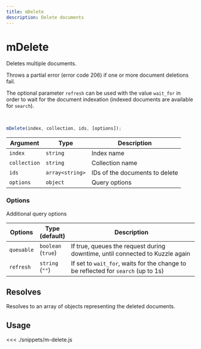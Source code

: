 ```yaml
---
title: mDelete
description: Delete documents
---
```


# mDelete

Deletes multiple documents.

Throws a partial error (error code 206) if one or more document deletions fail.

The optional parameter `refresh` can be used with the value `wait_for` in order to wait for the document indexation (indexed documents are available for `search`).

<br/>

```javascript
mDelete(index, collection, ids, [options]);
```

| Argument     | Type            | Description                    |
| ------------ | --------------- | ------------------------------ |
| `index`      | `string`        | Index name                     |
| `collection` | `string`        | Collection name                |
| `ids`        | `array<string>` | IDs of the documents to delete |
| `options`    | `object`        | Query options                  |

### Options

Additional query options

| Options    | Type<br/>(default)     | Description                                                                        |
| ---------- | ---------------------- | ---------------------------------------------------------------------------------- |
| `queuable` | `boolean`<br/>(`true`) | If true, queues the request during downtime, until connected to Kuzzle again       |
| `refresh`  | `string`<br/>(`""`)    | If set to `wait_for`, waits for the change to be reflected for `search` (up to 1s) |

## Resolves

Resolves to an array of objects representing the deleted documents.

## Usage

<<< ./snippets/m-delete.js

